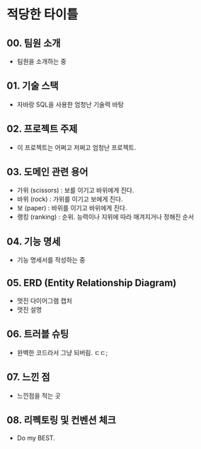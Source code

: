 # 적당한 타이틀

## 00. 팀원 소개
- 팀원을 소개하는 중

## 01. 기술 스택
- 자바랑 SQL을 사용한 엄청난 기술력 바탕

## 02. 프로젝트 주제
- 이 프로젝트는 어쩌고 저쩌고 엄청난 프로젝트.

## 03. 도메인 관련 용어
- 가위 (scissors) : 보를 이기고 바위에게 진다.
- 바위 (rock) : 가위를 이기고 보에게 진다.
- 보 (paper) : 바위를 이기고 바위에게 진다.
- 랭킹 (ranking) : 순위. 능력이나 지위에 따라 매겨지거나 정해진 순서

## 04. 기능 명세
- 기능 명세서를 작성하는 중

## 05. ERD (Entity Relationship Diagram)
- 멋진 다이어그램 캡처
- 멋진 설명

## 06. 트러블 슈팅
- 완벽한 코드라서 그냥 되버림. ㄷㄷ;

## 07. 느낀 점
- 느낀점을 적는 곳

## 08. 리펙토링 및 컨벤션 체크
- Do my BEST.